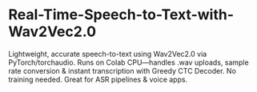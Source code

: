 # Real-Time-Speech-to-Text-with-Wav2Vec2.0
Lightweight, accurate speech-to-text using Wav2Vec2.0 via PyTorch/torchaudio. Runs on Colab CPU—handles .wav uploads, sample rate conversion &amp; instant transcription with Greedy CTC Decoder. No training needed. Great for ASR pipelines &amp; voice apps.
